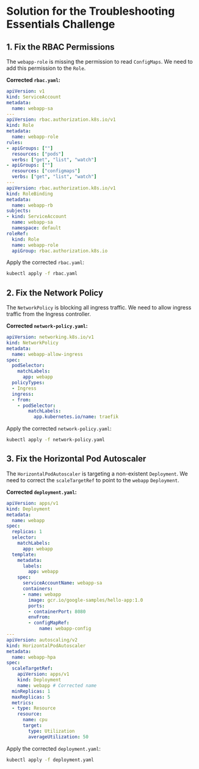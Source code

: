 # Solution for the Troubleshooting Essentials Challenge

## 1. Fix the RBAC Permissions

The `webapp-role` is missing the permission to read `ConfigMaps`. We need to add this permission to the `Role`.

**Corrected `rbac.yaml`:**

```yaml
apiVersion: v1
kind: ServiceAccount
metadata:
  name: webapp-sa
---
apiVersion: rbac.authorization.k8s.io/v1
kind: Role
metadata:
  name: webapp-role
rules:
- apiGroups: [""]
  resources: ["pods"]
  verbs: ["get", "list", "watch"]
- apiGroups: [""]
  resources: ["configmaps"]
  verbs: ["get", "list", "watch"]
---
apiVersion: rbac.authorization.k8s.io/v1
kind: RoleBinding
metadata:
  name: webapp-rb
subjects:
- kind: ServiceAccount
  name: webapp-sa
  namespace: default
roleRef:
  kind: Role
  name: webapp-role
  apiGroup: rbac.authorization.k8s.io
```

Apply the corrected `rbac.yaml`:

```bash
kubectl apply -f rbac.yaml
```

## 2. Fix the Network Policy

The `NetworkPolicy` is blocking all ingress traffic. We need to allow ingress traffic from the Ingress controller.

**Corrected `network-policy.yaml`:**

```yaml
apiVersion: networking.k8s.io/v1
kind: NetworkPolicy
metadata:
  name: webapp-allow-ingress
spec:
  podSelector:
    matchLabels:
      app: webapp
  policyTypes:
  - Ingress
  ingress:
  - from:
    - podSelector:
        matchLabels:
          app.kubernetes.io/name: traefik
```

Apply the corrected `network-policy.yaml`:

```bash
kubectl apply -f network-policy.yaml
```

## 3. Fix the Horizontal Pod Autoscaler

The `HorizontalPodAutoscaler` is targeting a non-existent `Deployment`. We need to correct the `scaleTargetRef` to point to the `webapp` `Deployment`.

**Corrected `deployment.yaml`:**

```yaml
apiVersion: apps/v1
kind: Deployment
metadata:
  name: webapp
spec:
  replicas: 1
  selector:
    matchLabels:
      app: webapp
  template:
    metadata:
      labels:
        app: webapp
    spec:
      serviceAccountName: webapp-sa
      containers:
      - name: webapp
        image: gcr.io/google-samples/hello-app:1.0
        ports:
        - containerPort: 8080
        envFrom:
        - configMapRef:
            name: webapp-config
---
apiVersion: autoscaling/v2
kind: HorizontalPodAutoscaler
metadata:
  name: webapp-hpa
spec:
  scaleTargetRef:
    apiVersion: apps/v1
    kind: Deployment
    name: webapp # Corrected name
  minReplicas: 1
  maxReplicas: 5
  metrics:
  - type: Resource
    resource:
      name: cpu
      target:
        type: Utilization
        averageUtilization: 50
```

Apply the corrected `deployment.yaml`:

```bash
kubectl apply -f deployment.yaml
```
